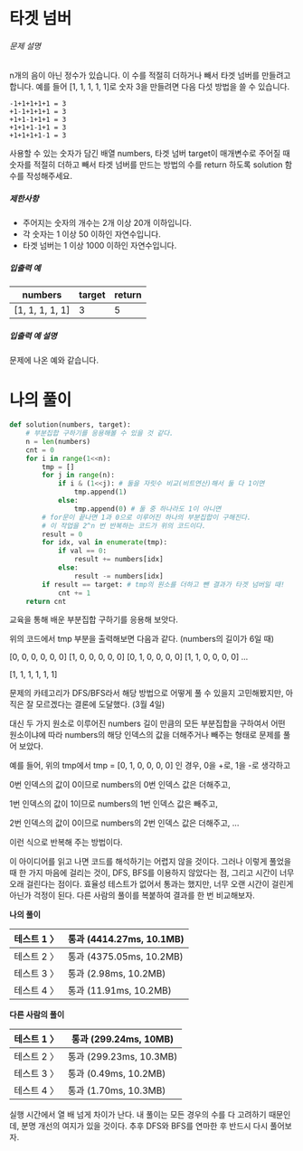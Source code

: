 # 타겟 넘버

###### 문제 설명

n개의 음이 아닌 정수가 있습니다. 이 수를 적절히 더하거나 빼서 타겟 넘버를 만들려고 합니다. 예를 들어 [1, 1, 1, 1, 1]로 숫자 3을 만들려면 다음 다섯 방법을 쓸 수 있습니다.

```
-1+1+1+1+1 = 3
+1-1+1+1+1 = 3
+1+1-1+1+1 = 3
+1+1+1-1+1 = 3
+1+1+1+1-1 = 3
```

사용할 수 있는 숫자가 담긴 배열 numbers, 타겟 넘버 target이 매개변수로 주어질 때 숫자를 적절히 더하고 빼서 타겟 넘버를 만드는 방법의 수를 return 하도록 solution 함수를 작성해주세요.

##### 제한사항

- 주어지는 숫자의 개수는 2개 이상 20개 이하입니다.
- 각 숫자는 1 이상 50 이하인 자연수입니다.
- 타겟 넘버는 1 이상 1000 이하인 자연수입니다.

##### 입출력 예

| numbers         | target | return |
| --------------- | ------ | ------ |
| [1, 1, 1, 1, 1] | 3      | 5      |

##### 입출력 예 설명

문제에 나온 예와 같습니다.



# 나의 풀이

```python
def solution(numbers, target):
    # 부분집합 구하기를 응용해볼 수 있을 것 같다.
    n = len(numbers)
    cnt = 0
    for i in range(1<<n):
        tmp = []
        for j in range(n):
            if i & (1<<j): # 둘을 자릿수 비교(비트연산)해서 둘 다 1이면
                tmp.append(1)
            else:
                tmp.append(0) # 둘 중 하나라도 1이 아니면
        # for문이 끝나면 1과 0으로 이루어진 하나의 부분집합이 구해진다.
        # 이 작업을 2^n 번 반복하는 코드가 위의 코드이다.
        result = 0
        for idx, val in enumerate(tmp):
            if val == 0:
                result += numbers[idx]
            else:
                result -= numbers[idx]
        if result == target: # tmp의 원소를 더하고 뺀 결과가 타겟 넘버일 때!
            cnt += 1
    return cnt
```

교육을 통해 배운 부분집합 구하기를 응용해 보앗다.

위의 코드에서 tmp 부분을 출력해보면 다음과 같다. (numbers의 길이가 6일 때)

[0, 0, 0, 0, 0, 0]
[1, 0, 0, 0, 0, 0]
[0, 1, 0, 0, 0, 0]
[1, 1, 0, 0, 0, 0]
...

[1, 1, 1, 1, 1, 1]



문제의 카테고리가 DFS/BFS라서 해당 방법으로 어떻게 풀 수 있을지 고민해봤지만, 아직은 잘 모르겠다는 결론에 도달했다. (3월 4일)

대신 두 가지 원소로 이루어진 numbers 길이 만큼의 모든 부분집합을 구하여서 어떤 원소이냐에 따라 numbers의 해당 인덱스의 값을 더해주거나 빼주는 형태로 문제를 풀어 보았다.

예를 들어, 위의 tmp에서 tmp = [0, 1, 0, 0, 0, 0] 인 경우, 0을 +로, 1을 -로 생각하고

0번 인덱스의 값이 0이므로 numbers의 0번 인덱스 값은 더해주고,

1번 인덱스의 값이 1이므로 numbers의 1번 인덱스 값은 빼주고,

2번 인덱스의 값이 0이므로 numbers의 2번 인덱스 값은 더해주고,
...

이런 식으로 반복해 주는 방법이다.

이 아이디어를 읽고 나면 코드를 해석하기는 어렵지 않을 것이다. 그러나 이렇게 풀었을 때 한 가지 마음에 걸리는 것이, DFS, BFS를 이용하지 않았다는 점, 그리고 시간이 너무 오래 걸린다는 점이다. 효율성 테스트가 없어서 통과는 했지만, 너무 오랜 시간이 걸린게 아닌가 걱정이 된다. 다른 사람의 풀이를 복붙하여 결과를 한 번 비교해보자.

**나의 풀이**

| 테스트 1 〉 | 통과 (4414.27ms, 10.1MB) |
| ----------- | ------------------------ |
| 테스트 2 〉 | 통과 (4375.05ms, 10.2MB) |
| 테스트 3 〉 | 통과 (2.98ms, 10.2MB)    |
| 테스트 4 〉 | 통과 (11.91ms, 10.2MB)   |

**다른 사람의 풀이**

| 테스트 1 〉 | 통과 (299.24ms, 10MB)   |
| ----------- | ----------------------- |
| 테스트 2 〉 | 통과 (299.23ms, 10.3MB) |
| 테스트 3 〉 | 통과 (0.49ms, 10.2MB)   |
| 테스트 4 〉 | 통과 (1.70ms, 10.3MB)   |

실행 시간에서 열 배 넘게 차이가 난다. 내 풀이는 모든 경우의 수를 다 고려하기 때문인데, 분명 개선의 여지가 있을 것이다. 추후 DFS와 BFS를 연마한 후 반드시 다시 풀어보자.

